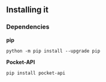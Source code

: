 ## Installing it

### Dependencies

**pip**

```
python -m pip install --upgrade pip
```

**Pocket-API**

```
pip install pocket-api
```